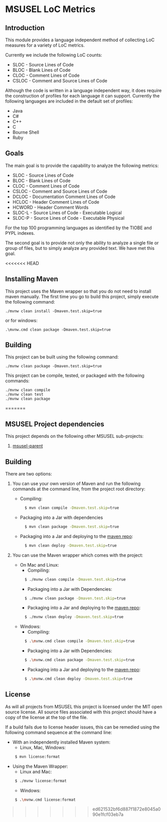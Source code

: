 # MSUSEL LoC Metrics

## Introduction
This module provides a language independent method of collecting LoC measures for a variety of LoC metrics.

Currently we include the following LoC counts:

* SLOC - Source Lines of Code
* BLOC - Blank Lines of Code
* CLOC - Comment Lines of Code
* CSLOC - Comment and Source Lines of Code

Although the code is written in a language independent way, it does require the construction of profiles for
each language it can support. Currently the following languages are included in the default set of profiles:

* Java
* C#
* C++
* C
* Bourne Shell
* Ruby

## Goals
The main goal is to provide the capability to analyze the following metrics:

* SLOC - Source Lines of Code
* BLOC - Blank Lines of Code
* CLOC - Comment Lines of Code
* CSLOC - Comment and Source Lines of Code
* DCLOC - Documentation Comment Lines of Code
* HCLOC - Header Comment Lines of Code
* HCWORD - Header Comment Words
* SLOC-L - Source Lines of Code - Executable Logical
* SLOC-P - Source Lines of Code - Executable Physical

For the top 100 programming languages as identified by the TIOBE and PYPL indexes.

The second goal is to provide not only the ability to analyze a single file or group of files,
but to simply analyze any provided text. We have met this goal.

<<<<<<< HEAD
## Installing Maven

This project uses the Maven wrapper so that you do not need to install maven manually.
The first time you go to build this project, simply execute the following command:

```
./mvnw clean install -Dmaven.test.skip=true
```
or for windows:
```
.\mvnw.cmd clean package -Dmaven.test.skip=true
```

## Building

This project can be built using the following command:

```
./mvnw clean package -Dmaven.test.skip=true
```

This project can be compile, tested, or packaged with the following commands:

```
./mvnw clean compile
./mvnw clean test
./mvnw clean package
```
=======
## MSUSEL Project dependencies
This project depends on the following other MSUSEL sub-projects:
1. [msusel-parent](https://github.com/MSUSEL/msusel-parent/)

## Building
There are two options:

1. You can use your own version of Maven and run the following commands at the command line, from the project root directory:
   * Compiling:
      ```bash
        $ mvn clean compile -Dmaven.test.skip=true
      ```
   * Packaging into a Jar with dependencies
      ```bash
        $ mvn clean package -Dmaven.test.skip=true
      ```
   * Packaging into a Jar and deploying to the [maven repo](https://github.com/MSUSEL/msusel-maven-repo):
      ```bash
        $ mvn clean deploy -Dmaven.test.skip=true
      ```

2. You can use the Maven wrapper which comes with the project:
   * On Mac and Linux:
      - Compiling:
      ```bash
        $ ./mvnw clean compile -Dmaven.test.skip=true
      ```
      - Packaging into a Jar with Dependencies:
      ```bash
        $ ./mvnw clean package -Dmaven.test.skip=true
      ```
      - Packaging into a Jar and deploying to the [maven repo](https://github.com/MSUSEL/msusel-maven-repo):
      ```bash
        $ ./mvnw clean deploy -Dmaven.test.skip=true
      ```
   * Windows:
      - Compiling:
      ```bash
        $ .\mvnw.cmd clean compile -Dmaven.test.skip=true
      ```
      - Packaging into a Jar with Dependencies:
      ```bash
        $ .\mvnw.cmd clean package -Dmaven.test.skip=true
      ```
      - Packaging into a Jar and deploying to the [maven repo](https://github.com/MSUSEL/msusel-maven-repo):
      ```bash
        $ .\mvnw.cmd clean deploy -Dmaven.test.skip=true
      ```

## License
As will all projects from MSUSEL this project is licensed under the MIT open source license. All source files associated with this project should have a copy of the license at the top of the file.

If a build fails due to license header issues, this can be remedied using the following command sequence at the command line:

- With an independently installed Maven system:
    * Linux, Mac, Windows:
    ```bash
     $ mvn license:format
    ```
- Using the Maven Wrapper:
    * Linux and Mac:
    ```bash
     $ ./mvnw license:format
    ```
    * Windows:
    ```bash
     $ .\mvnw.cmd license:format
    ```
>>>>>>> ed621532bf6d887f1872e8045a090e1fcf03eb7a
